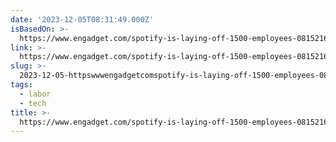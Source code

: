 ```yaml
---
date: '2023-12-05T08:31:49.000Z'
isBasedOn: >-
  https://www.engadget.com/spotify-is-laying-off-1500-employees-081521615.html?src=rss
link: >-
  https://www.engadget.com/spotify-is-laying-off-1500-employees-081521615.html?src=rss
slug: >-
  2023-12-05-httpswwwengadgetcomspotify-is-laying-off-1500-employees-081521615htmlsrcrss
tags:
  - labor
  - tech
title: >-
  https://www.engadget.com/spotify-is-laying-off-1500-employees-081521615.html?src=rss
---
```


